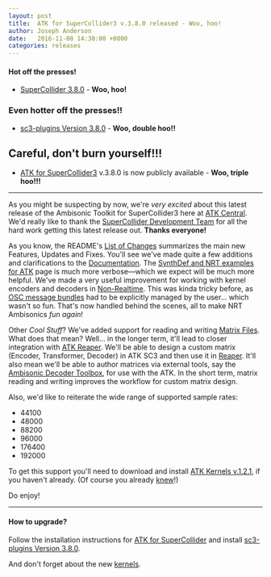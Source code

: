 ```yaml
---
layout: post
title:  ATK for SuperCollider3 v.3.8.0 released - Woo, hoo!
author: Joseph Anderson
date:   2016-11-08 14:30:00 +0800
categories: releases
---
```


#### Hot off the presses!
* [SuperCollider 3.8.0](https://supercollider.github.io/releases/2016/11/06/supercollider-3.8.0) - __Woo, hoo!__

### Even hotter off the presses!!
* [sc3-plugins Version 3.8.0](https://github.com/supercollider/sc3-plugins/releases/tag/Version-3.8.0) - __Woo, double hoo!!__

## Careful, don't burn yourself!!!
* [ATK for SuperCollider3](/download/supercollider/) v.3.8.0 is now publicly available - __Woo, triple hoo!!!__

---

As you might be suspecting by now, we're _very excited_ about this latest release
of the Ambisonic Toolkit for SuperCollider3 here at
[ATK Central](https://www.ambisonictoolkit.net/). We'd really like to thank the
[SuperCollider Development Team](https://supercollider.github.io/contributing/)
for all the hard work getting this latest release out. __Thanks everyone!__

As you know, the README's
[List of Changes](https://github.com/ambisonictoolkit/atk-sc3#list-of-changes)
summarizes the main new Features, Updates and Fixes. You'll see we've made quite
a few additions and clarifications to the
[Documentation](http://doc.sccode.org/Guides/Intro-to-the-ATK.html). The
[SynthDef and NRT examples for ATK](http://doc.sccode.org/Guides/ATK-SynthDef-Examples.html)
page is much more verbose—which we expect will be much more helpful. We've
made a very useful improvement for working with kernel encoders and decoders in
[Non-Realtime](http://doc.sccode.org/Guides/ATK-SynthDef-Examples.html#ATK%20in%20Non-Realtime).
This was kinda tricky before, as
[OSC message bundles](http://doc.sccode.org/Guides/Bundled-Messages.html) had to
be explicitly managed by the user... which wasn't so fun. That's now handled
behind the scenes, all to make NRT Ambisonics _fun again_!

Other _Cool Stuff_? We've added support for reading and writing
[Matrix Files](http://doc.sccode.org/Guides/Guide-to-ATK-Matrix-Files.html).
What does that mean? Well... in the longer term, it'll lead to closer
integration with [ATK Reaper](/download/reaper/). We'll be able to design a
custom matrix (Encoder, Transformer, Decoder) in ATK SC3 and then use it in
[Reaper](https://www.reaper.fm/). It'll also mean we'll be able to author
matrices via external tools, say the
[Ambisonic Decoder Toolbox](https://bitbucket.org/ambidecodertoolbox/adt.git),
for use with the ATK. In the short term, matrix reading and writing improves the
workflow for custom matrix design.

Also, we'd like to reiterate the wide range of supported sample rates:

*  44100
*  48000
*  88200
*  96000
*  176400
*  192000

To get this support you'll need to download and install
[ATK Kernels v.1.2.1](https://github.com/ambisonictoolkit/atk-kernels/releases/tag/v1.2.1),
if you haven't already. (Of course you already
[knew](/releases/2016/06/17/atk-kernels-1.2.1.html)!)

Do enjoy!


---

#### How to upgrade? ####

Follow the installation instructions for
[ATK for SuperCollider](/download/supercollider/) and install
[sc3-plugins Version 3.8.0](https://github.com/supercollider/sc3-plugins/releases/tag/Version-3.8.0).

And don't forget about the new [kernels](/download/kernels/).
